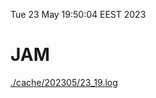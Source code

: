 Tue 23 May 19:50:04 EEST 2023
# JAM
<a href='./cache/202305/23_19.log'>./cache/202305/23_19.log</a>
